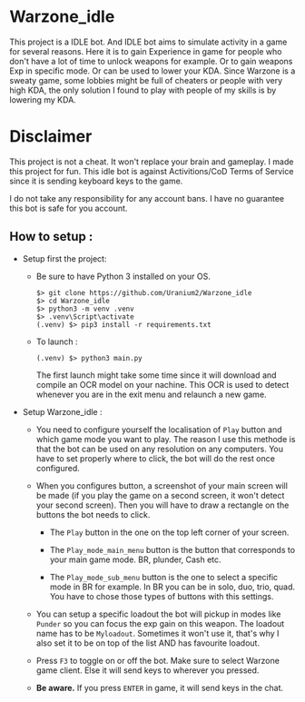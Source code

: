 # Warzone_idle

This project is a IDLE bot. And IDLE bot aims to simulate activity in a game for several reasons. Here it is to gain Experience in game for people who don't have a lot of time to unlock weapons for example. Or to gain weapons Exp in specific mode. Or can be used to lower your KDA. Since Warzone is a sweaty game, some lobbies might be full of cheaters or people with very high KDA, the only solution I found to play with people of my skills is by lowering my KDA.

# Disclaimer 

This project is not a cheat. It won't replace your brain and gameplay. I made this project for fun. This idle bot is against Activitions/CoD Terms of Service since it is sending keyboard keys to the game.

I do not take any responsibility for any account bans. I have no guarantee this bot is safe for you account.

## How to setup :

* Setup first the project:

    * Be sure to have Python 3 installed on your OS.

        ```shell
        $> git clone https://github.com/Uranium2/Warzone_idle
        $> cd Warzone_idle
        $> python3 -m venv .venv
        $> .venv\Script\activate
        (.venv) $> pip3 install -r requirements.txt
        ```

    * To launch :

        ```shell
        (.venv) $> python3 main.py
        ```
        The first launch might take some time since it will download and compile an OCR model on your nachine. This OCR is used to detect whenever you are in the exit menu and relaunch a new game.

* Setup Warzone_idle :

    * You need to configure yourself the localisation of `Play` button and which game mode you want to play. The reason I use this methode is that the bot can be used on any resolution on any computers. You have to set properly where to click, the bot will do the rest once configured.

    * When you configures button, a screenshot of your main screen will be made (if you play the game on a second screen, it won't detect your second screen). Then you will have to draw a rectangle on the buttons the bot needs to click.

        * The `Play` button in the one on the top left corner of your screen.

        * The `Play_mode_main_menu` button is the button that corresponds to your main game mode. BR, plunder, Cash etc.

        * The `Play_mode_sub_menu` button is the one to select a specific mode in BR for example. In BR you can be in solo, duo, trio, quad. You have to chose those types of buttons with this settings.

    * You can setup a specific loadout the bot will pickup in modes like `Punder` so you can focus the exp gain on this weapon. The loadout name has to be `Myloadout`. Sometimes it won't use it, that's why I also set it to be on top of the list AND has favourite loadout. 

    * Press `F3` to toggle on or off the bot. Make sure to select Warzone game client. Else it will send keys to wherever you pressed.

    * __Be aware.__ If you press `ENTER` in game, it will send keys in the chat.